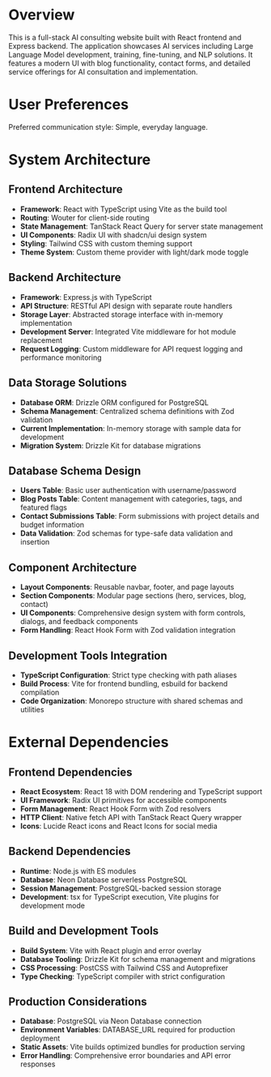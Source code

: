 # Overview

This is a full-stack AI consulting website built with React frontend and Express backend. The application showcases AI services including Large Language Model development, training, fine-tuning, and NLP solutions. It features a modern UI with blog functionality, contact forms, and detailed service offerings for AI consultation and implementation.

# User Preferences

Preferred communication style: Simple, everyday language.

# System Architecture

## Frontend Architecture
- **Framework**: React with TypeScript using Vite as the build tool
- **Routing**: Wouter for client-side routing
- **State Management**: TanStack React Query for server state management
- **UI Components**: Radix UI with shadcn/ui design system
- **Styling**: Tailwind CSS with custom theming support
- **Theme System**: Custom theme provider with light/dark mode toggle

## Backend Architecture
- **Framework**: Express.js with TypeScript
- **API Structure**: RESTful API design with separate route handlers
- **Storage Layer**: Abstracted storage interface with in-memory implementation
- **Development Server**: Integrated Vite middleware for hot module replacement
- **Request Logging**: Custom middleware for API request logging and performance monitoring

## Data Storage Solutions
- **Database ORM**: Drizzle ORM configured for PostgreSQL
- **Schema Management**: Centralized schema definitions with Zod validation
- **Current Implementation**: In-memory storage with sample data for development
- **Migration System**: Drizzle Kit for database migrations

## Database Schema Design
- **Users Table**: Basic user authentication with username/password
- **Blog Posts Table**: Content management with categories, tags, and featured flags
- **Contact Submissions Table**: Form submissions with project details and budget information
- **Data Validation**: Zod schemas for type-safe data validation and insertion

## Component Architecture
- **Layout Components**: Reusable navbar, footer, and page layouts
- **Section Components**: Modular page sections (hero, services, blog, contact)
- **UI Components**: Comprehensive design system with form controls, dialogs, and feedback components
- **Form Handling**: React Hook Form with Zod validation integration

## Development Tools Integration
- **TypeScript Configuration**: Strict type checking with path aliases
- **Build Process**: Vite for frontend bundling, esbuild for backend compilation
- **Code Organization**: Monorepo structure with shared schemas and utilities

# External Dependencies

## Frontend Dependencies
- **React Ecosystem**: React 18 with DOM rendering and TypeScript support
- **UI Framework**: Radix UI primitives for accessible components
- **Form Management**: React Hook Form with Zod resolvers
- **HTTP Client**: Native fetch API with TanStack React Query wrapper
- **Icons**: Lucide React icons and React Icons for social media

## Backend Dependencies
- **Runtime**: Node.js with ES modules
- **Database**: Neon Database serverless PostgreSQL
- **Session Management**: PostgreSQL-backed session storage
- **Development**: tsx for TypeScript execution, Vite plugins for development mode

## Build and Development Tools
- **Build System**: Vite with React plugin and error overlay
- **Database Tooling**: Drizzle Kit for schema management and migrations
- **CSS Processing**: PostCSS with Tailwind CSS and Autoprefixer
- **Type Checking**: TypeScript compiler with strict configuration

## Production Considerations
- **Database**: PostgreSQL via Neon Database connection
- **Environment Variables**: DATABASE_URL required for production deployment
- **Static Assets**: Vite builds optimized bundles for production serving
- **Error Handling**: Comprehensive error boundaries and API error responses